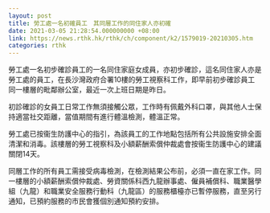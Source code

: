 ```yaml
---
layout: post
title: 勞工處一名初確員工　其同層工作的同住家人亦初確
date: 2021-03-05 21:28:54.000000000 +08:00
link: https://news.rthk.hk/rthk/ch/component/k2/1579019-20210305.htm
categories: rthk
---
```


勞工處一名初步確診員工的一名同住家庭女成員，亦初步確診，這名同住家人亦是勞工處的員工，在長沙灣政府合署10樓的勞工視察科工作，即早前初步確診員工同一樓層的毗鄰辦公室，最近一次上班日期是昨日。

初診確診的女員工日常工作無須接觸公眾，工作時有佩戴外科口罩，與其他人士保持適當社交距離，當值期間有進行體溫檢測，體溫正常。

勞工處已按衞生防護中心的指引，為該員工的工作地點包括所有公共設施安排全面清潔和消毒。該樓層的勞工視察科及小額薪酬索償仲裁處會按衞生防護中心的建議關閉14天。

同層工作的所有員工需接受病毒檢測，在檢測結果公布前，必須一直在家工作。同一樓層的小額薪酬索償仲裁處、勞資關係科西九龍辦事處、僱員補償科、職業醫學組（九龍）和職業安全服務行動科（九龍區）的服務櫃檯亦已暫停服務，直至另行通知，已預約服務的市民會獲個別通知預約安排。
